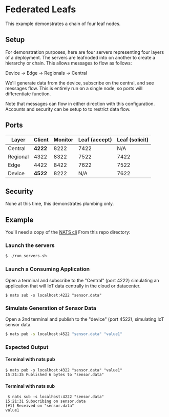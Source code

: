 # Federated Leafs

This example demonstrates a chain of four leaf nodes.

## Setup

For demonstration purposes, here are four servers representing four layers
of a deployment.  The servers are leafnoded into on another to create
a hierarchy or chain.  This allows messages to flow as follows:

Device -> Edge -> Regionals -> Central

We'll generate data from the device, subscribe on the central,
and see messages flow.  This is entirely run on a single node,
so ports will differentiate function.

Note that messages can flow in either direction with this 
configuration.  Accounts and security can be setup to to restrict
data flow.

## Ports

| Layer   | Client | Monitor | Leaf (accept) | Leaf (solicit) |
|---------|--------|---------|---------------|----------------|
| Central |**4222**|  8222   |  7422         | N/A            |
| Regional|  4322  |  8322   |  7522         | 7422           |
| Edge    |  4422  |  8422   |  7622         | 7522           |
| Device  |**4522**|  8222   |  N/A          | 7622           |


## Security

None at this time, this demonstrates plumbing only.

## Example

You'll need a copy of the [NATS cli](https://github.com/nats-io/natscli)
From this repo directory:

### Launch the servers
```bash
$ ./run_servers.sh
```

### Launch a Consuming Application

Open a terminal and subscribe to the "Central" (port 4222) simulating an
application that will IoT data centrally in the cloud or datacenter.

```text
$ nats sub -s localhost:4222 "sensor.data"
```

### Simulate Generation of Sensor Data

Open a 2nd terminal and publish to the "device" (port 4522), simulating IoT sensor
data.  

```bash
$ nats pub -s localhost:4522 "sensor.data" "value1"
```

### Expected Output

#### Terminal with nats pub

```text
$ nats pub -s localhost:4322 "sensor.data" "value1"
15:21:35 Published 6 bytes to "sensor.data"
```

#### Terminal with nats sub

```text
 $ nats sub -s localhost:4222 "sensor.data"
15:21:31 Subscribing on sensor.data
[#1] Received on "sensor.data"
value1
```



